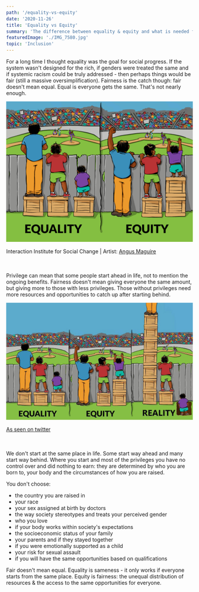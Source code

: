 ```yaml
---
path: '/equality-vs-equity'
date: '2020-11-26'
title: 'Equality vs Equity'
summary: 'The difference between equality & equity and what is needed for everyone to be able to enjoy life.'
featuredImage: './IMG_7580.jpg'
topic: 'Inclusion'
---
```


For a long time I thought equality was the goal for social progress. If the system wasn't designed for the rich, if genders were treated the same and if systemic racism could be truly addressed - then perhaps things would be fair (still a massive oversimplification). Fairness is the catch though: fair doesn't mean equal. Equal is everyone gets the same. That's not nearly enough.

![Equality vs Equity](./IISC_EqualityEquity.png)

<figcaption>Interaction Institute for Social Change | Artist: <a href="http://madewithangus.com">Angus Maguire</a></figcaption>

<br />

<br />

Privilege can mean that some people start ahead in life, not to mention the ongoing benefits. Fairness doesn't mean giving everyone the same amount, but giving more to those with less privileges. Those without privileges need more resources and opportunities to catch up after starting behind.

![Equality vs Equity vs Reality](./reality.jpg)

<figcaption><a href="https://twitter.com/urbandata/status/695261718344290304">As seen on twitter</a></figcaption>

<br />

<br />

We don't start at the same place in life. Some start way ahead and many start way behind. Where you start and most of the privileges you have no control over and did nothing to earn: they are determined by who you are born to, your body and the circumstances of how you are raised.

You don't choose:

- the country you are raised in
- your race
- your sex assigned at birth by doctors
- the way society stereotypes and treats your perceived gender
- who you love
- if your body works within society's expectations
- the socioeconomic status of your family
- your parents and if they stayed together
- if you were emotionally supported as a child
- your risk for sexual assault
- if you will have the same opportunities based on qualifications

Fair doesn't mean equal. Equality is sameness - it only works if everyone starts from the same place. Equity is fairness: the unequal distribution of resources & the access to the same opportunities for everyone.
